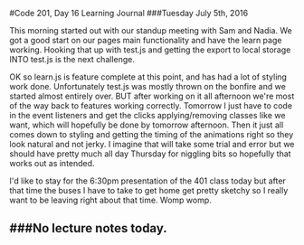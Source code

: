 #Code 201, Day 16 Learning Journal
###Tuesday July 5th, 2016

This morning started out with our standup meeting with Sam and Nadia.  We got a good start on our pages main functionality and have the learn page working.  Hooking that up with test.js and getting the export to local storage INTO test.js is the next challenge.  

OK so learn.js is feature complete at this point, and has had a lot of styling work done.  Unfortunately test.js was mostly thrown on the bonfire and we started almost entirely over.  BUT after working on it all afternoon we're most of the way back to features working correctly.  Tomorrow I just have to code in the event listeners and get the clicks applying/removing classes like we want, which will hopefully be done by tomorrow afternoon.  Then it just all comes down to styling and getting the timing of the animations right so they look natural and not jerky.  I imagine that will take some trial and error but we should have pretty much all day Thursday for niggling bits so hopefully that works out as intended.

I'd like to stay for the 6:30pm presentation of the 401 class today but after that time the buses I have to take to get home get pretty sketchy so I really want to be leaving right about that time.  Womp womp.  

###No lecture notes today.
---